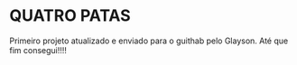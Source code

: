 # QUATRO PATAS 
 Primeiro projeto atualizado e enviado para o guithab pelo Glayson.
 Até que fim consegui!!!!
